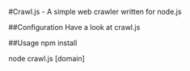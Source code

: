#Crawl.js - A simple web crawler written for node.js

##Configuration
Have a look at crawl.js

##Usage
npm install

node crawl.js [domain]
